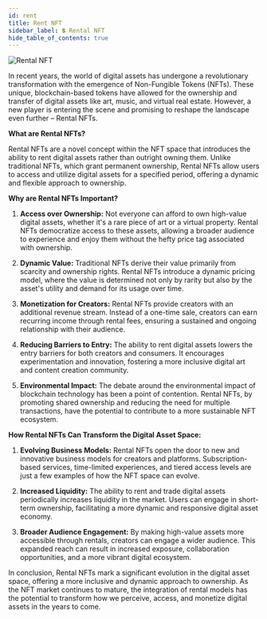 ```yaml
---
id: rent
title: Rent NFT
sidebar_label: 💲 Rental NFT
hide_table_of_contents: true
---
```


![Rental NFT](/img/guide/utility/rental-dripverse.webp)

In recent years, the world of digital assets has undergone a revolutionary transformation with the emergence of Non-Fungible Tokens (NFTs). These unique, blockchain-based tokens have allowed for the ownership and transfer of digital assets like art, music, and virtual real estate. However, a new player is entering the scene and promising to reshape the landscape even further – Rental NFTs.

**What are Rental NFTs?**

Rental NFTs are a novel concept within the NFT space that introduces the ability to rent digital assets rather than outright owning them. Unlike traditional NFTs, which grant permanent ownership, Rental NFTs allow users to access and utilize digital assets for a specified period, offering a dynamic and flexible approach to ownership.

**Why are Rental NFTs Important?**

1. **Access over Ownership:** Not everyone can afford to own high-value digital assets, whether it's a rare piece of art or a virtual property. Rental NFTs democratize access to these assets, allowing a broader audience to experience and enjoy them without the hefty price tag associated with ownership.

2. **Dynamic Value:** Traditional NFTs derive their value primarily from scarcity and ownership rights. Rental NFTs introduce a dynamic pricing model, where the value is determined not only by rarity but also by the asset's utility and demand for its usage over time.

3. **Monetization for Creators:** Rental NFTs provide creators with an additional revenue stream. Instead of a one-time sale, creators can earn recurring income through rental fees, ensuring a sustained and ongoing relationship with their audience.

4. **Reducing Barriers to Entry:** The ability to rent digital assets lowers the entry barriers for both creators and consumers. It encourages experimentation and innovation, fostering a more inclusive digital art and content creation community.

5. **Environmental Impact:** The debate around the environmental impact of blockchain technology has been a point of contention. Rental NFTs, by promoting shared ownership and reducing the need for multiple transactions, have the potential to contribute to a more sustainable NFT ecosystem.

**How Rental NFTs Can Transform the Digital Asset Space:**

1. **Evolving Business Models:** Rental NFTs open the door to new and innovative business models for creators and platforms. Subscription-based services, time-limited experiences, and tiered access levels are just a few examples of how the NFT space can evolve.

2. **Increased Liquidity:** The ability to rent and trade digital assets periodically increases liquidity in the market. Users can engage in short-term ownership, facilitating a more dynamic and responsive digital asset economy.

3. **Broader Audience Engagement:** By making high-value assets more accessible through rentals, creators can engage a wider audience. This expanded reach can result in increased exposure, collaboration opportunities, and a more vibrant digital ecosystem.

In conclusion, Rental NFTs mark a significant evolution in the digital asset space, offering a more inclusive and dynamic approach to ownership. As the NFT market continues to mature, the integration of rental models has the potential to transform how we perceive, access, and monetize digital assets in the years to come.
